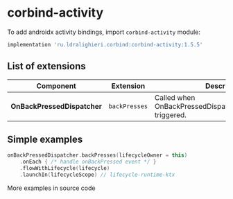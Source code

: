 ﻿
# corbind-activity

To add androidx activity bindings, import `corbind-activity` module:

```groovy
implementation 'ru.ldralighieri.corbind:corbind-activity:1.5.5'
```

## List of extensions

Component | Extension | Description
--|---|--
**OnBackPressedDispatcher** | `backPresses` | Called when OnBackPressedDispatcher.onBackPressed triggered.


## Simple examples

```kotlin
onBackPressedDispatcher.backPresses(lifecycleOwner = this)
    .onEach { /* handle onBackPressed event */ }
    .flowWithLifecycle(lifecycle)
    .launchIn(lifecycleScope) // lifecycle-runtime-ktx
```

More examples in source code

